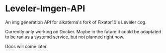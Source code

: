 # Leveler-Imgen-API
 An img generation API for aikaterna's fork of Fixator10's Leveler cog.

 Currently only working on Docker. Maybe in the future it could be adaptated to be ran as a systemd service, but not planned right now.

 Docs will come later.

